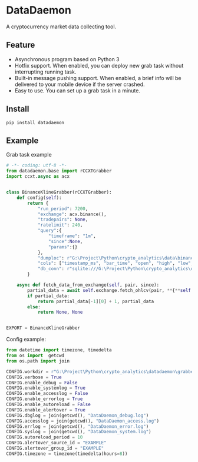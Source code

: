 # DataDaemon
A cryptocurrency market data collecting tool.


## Feature

- Asynchronous program based on Python 3
- Hotfix support. When enabled, you can deploy new grab task without interrupting running task.
- Built-in message pushing support. When enabled, a brief info will be delivered to your mobile device if the server crashed.
- Easy to use. You can set up a grab task in a minute.


## Install

```
pip install datadaemon
```

## Example

Grab task example
```python
# -*- coding: utf-8 -*-
from datadaemon.base import rCCXTGrabber
import ccxt.async as acx


class BinanceKlineGrabber(rCCXTGrabber):
    def config(self):
        return {
            "run_period": 7200,
            "exchange": acx.binance(),
            "tradepairs": None,
            "ratelimit": 240,
            "query":{
                "timeframe": "1m",
                "since":None,
                "params":{}
            },
            "dumploc": r"G:\Project\Python\crypto_analytics\data\binance",
            "cols": ["timestamp_ms", "bar_time", "open", "high", "low", "close", "vol"],
            "db_conn": r"sqlite:///G:\Project\Python\crypto_analytics\data\binance\binance_archive.db"
        }

    async def fetch_data_from_exchange(self, pair, since):
        partial_data = await self.exchange.fetch_ohlcv(pair, **{**self.query, "since": since})
        if partial_data:
            return partial_data[-1][0] + 1, partial_data
        else:
            return None, None


EXPORT = BinanceKlineGrabber
```

Config example:
```python
from datetime import timezone, timedelta
from os import  getcwd
from os.path import join

CONFIG.workdir = r"G:\Project\Python\crypto_analytics\datadaemon\grabbers"
CONFIG.verbose = True
CONFIG.enable_debug = False
CONFIG.enable_systemlog = True
CONFIG.enable_accesslog = False
CONFIG.enable_errorlog = True
CONFIG.enable_autoreload = False
CONFIG.enable_alertover = True
CONFIG.dbglog = join(getcwd(), "DataDaemon_debug.log")
CONFIG.accesslog = join(getcwd(), "DataDaemon_access.log")
CONFIG.errlog = join(getcwd(), "DataDaemon_error.log")
CONFIG.syslog = join(getcwd(), "DataDaemon_system.log")
CONFIG.autoreload_period = 10
CONFIG.alertover_source_id = "EXAMPLE"
CONFIG.alertover_group_id = "EXAMPLE"
CONFIG.timezone = timezone(timedelta(hours=8))
```